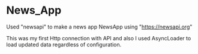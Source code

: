 # News_App

Used "newsapi" to make a news app
NewsApp using "https://newsapi.org"

This was my first Http connection with API and 
also I used AsyncLoader to load updated data regardless of configuration.
